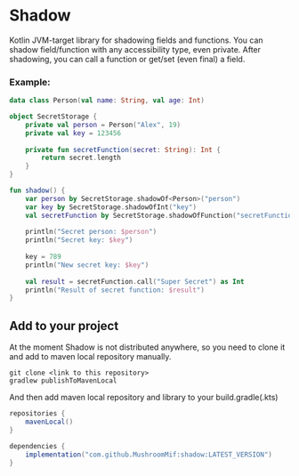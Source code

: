# Shadow
Kotlin JVM-target library for shadowing fields and functions. You can shadow field/function with any accessibility type, even private.
After shadowing, you can call a function or get/set (even final) a field.

### Example:
```kt
data class Person(val name: String, val age: Int)

object SecretStorage {
    private val person = Person("Alex", 19)
    private val key = 123456
    
    private fun secretFunction(secret: String): Int {
        return secret.length
    }
}

fun shadow() {
    var person by SecretStorage.shadowOf<Person>("person")
    var key by SecretStorage.shadowOfInt("key")
    val secretFunction by SecretStorage.shadowOfFunction("secretFunction", typeOf<String>())
    
    println("Secret person: $person")
    println("Secret key: $key")
    
    key = 789
    println("New secret key: $key")
    
    val result = secretFunction.call("Super Secret") as Int
    println("Result of secret function: $result")
}
```

## Add to your project
At the moment Shadow is not distributed anywhere, so you need to clone it and add to maven local repository manually.
```
git clone <link to this repository>
gradlew publishToMavenLocal
```

And then add maven local repository and library to your build.gradle(.kts)
```gradle
repositories {
    mavenLocal()
}

dependencies {
    implementation("com.github.MushroomMif:shadow:LATEST_VERSION")
}
```
